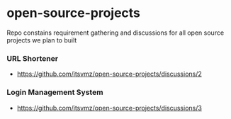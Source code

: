 # open-source-projects
Repo constains requirement gathering and discussions for all open source projects we plan to built

### URL Shortener
- https://github.com/itsvmz/open-source-projects/discussions/2 

### Login Management System
- https://github.com/itsvmz/open-source-projects/discussions/3
